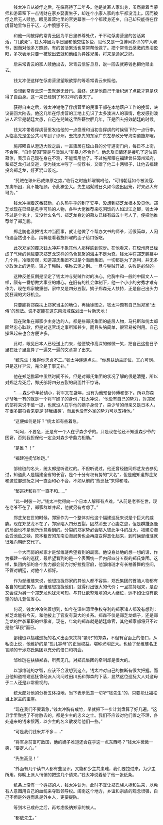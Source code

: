 　　钱太冲自从被俘之后，在临高待了二年多。他是贫寒人家出身，虽然靠着当蒙师和游幕积下一点钱财在家乡娶妻生子，却连个小康人家的水平都没混上。因而被俘之后无人赎他，眼见着营地里的官吏幕僚一个个都赎身还乡，自己却只能待在俘虏营地里每日干活，心中愤懑不已。

　　和他一同被俘的常青云因为平日里养尊处优，干不动俘虏营里的苦活累活，“几欲死”，钱太冲因为平日里和他交往多些，见他又是一位博闻多识的举人老爷，因而对他多方照顾，有的苦活累活也常常帮他做了。把个常青云感激的热泪盈眶，多次表示只要一被放出去就和他结为异姓兄弟，将来是通家之好。

　　后来常青云的家人赎他出去，常青云信誓旦旦，说一回去就筹钱也把他赎出去。

　　钱太冲便这样在俘虏营里望眼欲穿的等着常青云来赎他。

　　没想到常青云这一去就渺无音讯。最终，还是他自己干活积满了点数才算是获得了自由身。这一来已经到了1632年的春天了。

　　获得自由之后，钱太冲谢绝了俘虏营里的民事干部在本地落户工作的挽留，决议要回大陆去。他这几年在俘虏营的工地上见识了太多澳洲人的事情，愈发感到澳洲人迟早是朝廷大患，自己在髡贼这里卧薪尝胆几年，正是回去报效朝廷的时候。

　　钱太冲带着俘虏营里发给他的一点盘缠和当初当俘虏的时候留下的一点行李，从临高先是坐公共马车到了琼州，去找原先的东家广东左参政分守海南道施邦曜。

　　施邦曜自从澄迈大败之后，一直蛰居在琼山县的分守道衙门内，每日不上衙，不会客，“自作楚囚”算是与澳洲人“非暴力不合作”。他念及旧情还是接见了这位前幕僚，表示自己现在身在不测，不能留用他了。不过施邦曜在福建曾任漳州知府，和郑芝龙打过交道，便为钱太冲写了一份荐书，又赠了他二十两银子，让他去福建投奔郑芝龙，好歹混口饭吃。

　　“髡贼在琼州已成燎原之势，”临行之时施邦曜嘱咐他，“可惜朝廷如今被流寇、东虏所困，竟不能相顾，令此獠坐大。先生陷髡贼日久如今脱出囚笼，将来必大有可为。”

　　钱太冲揣着这番鼓励，心头热乎乎的到了安平，没想到郑芝龙根本没见他。郑芝龙现在已经是炙手可热的人物，各种大佬推荐来吃闲饭的人如过江之鲫，钱太冲不过是个秀才，又没什么名气，郑芝龙身边的幕友已经有四五十号人了，便把他推荐给了郑芝鹏。

　　郑芝鹏也没把钱太冲当回事，就让他做了个帮办文书的师爷，活很简单，人闲待遇当然也不高，纯粹是看着施邦曜的面子给口饭吃。

　　此次郑家的覆灭钱太冲并不象其他人那样感到惊讶。在他看来，在琼州府已经成了气候的髡贼要灭郑芝龙这样的乌合瓦聚的海主不足为奇。钱太冲在郑芝鹏幕中几个月，冷眼旁观，知道郑氏集团不过是个海商集团，一切都是为了逐利，并无多少政治上的远见。较之于髡贼，堪称云泥之别。一旦与髡贼开战，失败是必然的。

　　这种反差反倒是坚定了钱太冲与髡贼作对的决心，他胸中和一般的中国文人一样，颇有一番想做大事业的雄心。在旧有的社会体制下，他一个小小的穷秀才难有作为，现在郑家被重创，家中又是四分五裂，嫡子郑森无人扶持，正是自己出头力挽狂澜的大好机会。

　　只要能将郑森扶上郑家当主的地位，再徐徐图之，钱太冲颇有自己当郑家“太傅”的想法。说不定能在这东南海域谋划出一片新天地！

　　现在聚集在郑家少主身边的人，都是些郑氏集团的底层人物，马托斯和统太郎固然忠心耿耿，但是对这官场之事所知甚少，而且头脑简单，很容易被利用。自己操纵起来也会方便许多。

　　此时，眼见日本人已经送上门来，他便故作高深的微微一笑，把自己这些日子里在肚子里盘算了一遍又一遍的文章拿了出来。

　　“统先生！难得你忠贞不二。”钱太冲连连点头，“你想扶幼主即位，其心可悯。只是这样奔波，完全是于事无补。”

　　他在郑芝鹏幕中虽然时间不长，但是对郑氏集团的状况了解的很是清楚，所以对郑芝龙死后，郑氏部将四分五裂的局面并不惊讶。

　　“……森少爷年龄幼小，将军又在盛年，没有为他预备师傅和部下。所以郑森少爷唯一有的就是一个将军嫡子的身份，”钱太冲说，“他没有自己的势力，对郑家的部将来说不值一提，也就没人在乎他的嫡子身份了。森少爷的母亲又是日本人，在很多部将看来更是‘非我族类’，而且也没有外家的势力可以支持他。”

　　“这便如何是好？”统太郎有些着急。

　　“呵呵，不要急，还是有一个人在乎森少爷的。只是现在他还不知道森少爷的困窘，否则我担保他一定会对森少爷鼎力相助。”

　　“是谁？！”

　　“福建巡抚邹维琏。”

　　邹维琏的名头，统太郎是听说过的。不但听说过，他还曾经随同郑芝龙去参见过，知道此人是福建全省的长官，是个十分有权有势的“大名”，但是他知道郑芝龙和这位邹巡抚之间一直面和心不合，不如从前的“熊巡抚”来得和睦。

　　“邹巡抚和将军一直不和……”

　　“此一时彼一时。”钱太冲觉得向一个日本人解释有点难，“从前是老爷在世，现在老爷不在了，郑家群雄并起，他就另有考虑了。”

　　郑芝龙在世的时候，郑家作为一个整体对他这个福建巡抚来说是个巨大的威胁。现在郑芝龙不在了，郑家陷入四分五裂，固然消去了心腹之患，但是群雄逐鹿的局面也不是他所乐意看到的。分裂的郑家势必会陷入彼此争斗的战火，福建沿海会受池鱼之殃，原本粗安的东南沿海局势也会再度变得恶化起来，到时候邹维琏就很难向朝廷交代了。

　　一个大而弱的郑家才是邹维琏希望看到的局面。他设身处地的想一想的话，作为福建一省的巡抚，最希望看到的是一个表面统一但内部四分五裂的郑氏集团。这样，集团内部的各个势力都会努力讨好拉拢官府，他邹维琏才有长袖善舞的空间，不管对朝廷，对他个人都好。

　　作为邹维琏来说，他想拉拢郑家的其他人都不容易，郑氏集团的首脑人物都有各自的班底势力，邹维琏想拉拢他们，就得付出很大的代价；一旦扶持起来，是否又会成为另一个郑芝龙也犹未可知。与其让欲壑难填的大人继位，远不如让没有欲望的幼儿登位省心。

　　何况，钱太冲冷笑着想到，如今在漳州湾里争权夺利的郑家诸人都没有想到：郑芝龙能有今天，和他披上了官皮有莫大的关系。郑森不仅是郑芝龙嫡子，还是郑芝龙的世袭军职的继承者。现在，年幼的郑森就是朝廷命官，其他郑家部将只不过是些“草民”而已。

　　邹维琏以福建巡抚的名义出面来扶持“袭职”的郑森，不但有官面上的借口，从私面上说，他维护的是“孤儿寡母”的正当权益。堪称光明正大。也给了邹维琏名正言顺的干涉郑氏集团以充分的借口和机会。

　　邹维琏在扶植郑森，所费无几，对郑氏集团的牵制却是很大的。

　　以邹维琏的才智，应该不会没想到这点。钱太冲对自己的推断有很大把握。而且他知道福建巡抚曾经派人询问过田川氏和郑森的下落，显然这位巡抚大人对这母子二人还是非常重视的。

　　统太郎对他的分析五体投地，当下表示愿意一切听“钱先生”的，只要能让福松当上家主的宝座。

　　“现在我们不要着急，”钱太冲胸有成竹，早就把下一步计划盘算了好几遍，“这县学里聚拢了不肯散去的，都是少主的忠义之士。我们不应该对他们置之不理，各处送来的钱米银两，以少主的名义散发给他们一些。”

　　“可是我们钱米并不多……”

　　“将军身前富可敌国，他的嫡子难道还会在乎这一点东西吗？”钱太冲微微一笑，“要定人心。”

　　“先生高见！”

　　“外面有几个读书人都有些见识，又能和少主共患难，我们要拉过来，为少主所用。你晚上派人悄悄的把这几个请来。”钱太冲说着给了他一张纸条。

　　纸条上没有一个姓郑的人，钱太冲认为，此时不宜让郑氏族人搀和进来，以免有人意图用自己的血统来夺取领导权。闽南这个地方，乡谊和宗族的观念很强，自己不但是外姓而且是外乡人，更要提防。

　　等到木已成舟之后，再考虑吸纳郑家的族人。

　　“都依先生。”
